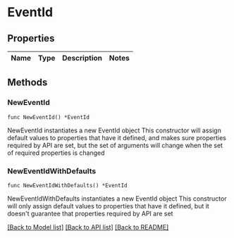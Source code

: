 # EventId

## Properties

Name | Type | Description | Notes
------------ | ------------- | ------------- | -------------

## Methods

### NewEventId

`func NewEventId() *EventId`

NewEventId instantiates a new EventId object
This constructor will assign default values to properties that have it defined,
and makes sure properties required by API are set, but the set of arguments
will change when the set of required properties is changed

### NewEventIdWithDefaults

`func NewEventIdWithDefaults() *EventId`

NewEventIdWithDefaults instantiates a new EventId object
This constructor will only assign default values to properties that have it defined,
but it doesn't guarantee that properties required by API are set


[[Back to Model list]](../README.md#documentation-for-models) [[Back to API list]](../README.md#documentation-for-api-endpoints) [[Back to README]](../README.md)


